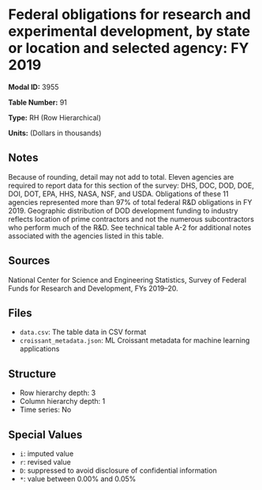 # Federal obligations for research and experimental development, by state or location and selected agency: FY 2019

**Modal ID:** 3955

**Table Number:** 91

**Type:** RH (Row Hierarchical)

**Units:** (Dollars in thousands)

## Notes

Because of rounding, detail may not add to total. Eleven agencies are required to report data for this section of the survey: DHS, DOC, DOD, DOE, DOI, DOT, EPA, HHS, NASA, NSF, and USDA. Obligations of these 11 agencies represented more than 97% of total federal R&D obligations in FY 2019. Geographic distribution of DOD development funding to industry reflects location of prime contractors and not the numerous subcontractors who perform much of the R&D. See technical table A-2 for additional notes associated with the agencies listed in this table.

## Sources

National Center for Science and Engineering Statistics, Survey of Federal Funds for Research and Development, FYs 2019–20.

## Files

- `data.csv`: The table data in CSV format
- `croissant_metadata.json`: ML Croissant metadata for machine learning applications

## Structure

- Row hierarchy depth: 3
- Column hierarchy depth: 1
- Time series: No

## Special Values

- `i`: imputed value
- `r`: revised value
- `D`: suppressed to avoid disclosure of confidential information
- `*`: value between 0.00% and 0.05%
